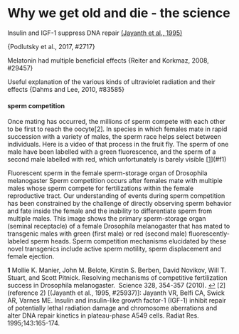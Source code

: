 # Why we get old and die - the science

Insulin and IGF-1 suppress DNA repair [(Jayanth et al., 1995)]()

{Podlutsky et al., 2017, #2717}

Melatonin had multiple beneficial effects {Reiter and Korkmaz, 2008, #29457}

Useful explanation of the various kinds of ultraviolet radiation and their effects {Dahms and Lee, 2010, #83585}
#### sperm competition
Once mating has occurred, the millions of sperm compete with each other to be first to reach the oocyte[2]. In species in which females mate in rapid succession with a variety of males, the sperm race helps select between individuals. Here is a video of that process in the fruit fly. The sperm of one male have been labelled with a green fluorescence, and the sperm of a second male labelled with red, which unfortunately is barely visible <a id="a1">[[1]](#f1)</a>


Fluorescent sperm in the female sperm-storage organ of Drosophila melanogaster
Sperm competition occurs after females mate with multiple males whose sperm compete for fertilizations within the female reproductive tract. Our understanding of events during sperm competition has been constrained by the challenge of directly observing sperm behavior and fate inside the female and the inability to differentiate sperm from multiple males. This image shows the primary sperm-storage organ (seminal receptacle) of a female Drosophila melanogaster that has mated to transgenic males with green (first male) or red (second male) fluorescently-labeled sperm heads. Sperm competition mechanisms elucidated by these novel transgenics include active sperm motility, sperm displacement and female ejection.

[1]: http://henry.olders.ca
<b id="f1">1</b> Mollie K. Manier, John M. Belote, Kirstin S. Berben, David Novikov, Will T. Stuart, and Scott Pitnick. Resolving mechanisms of competitive fertilization success in Drosophila melanogaster.  Science 328, 354-357 (2010). [↩](#a1)
[2](reference 2)
[(Jayanth et al., 1995, #25937)]: Jayanth VR, Belfi CA, Swick AR, Varnes ME. Insulin and insulin-like growth factor-1 (IGF-1) inhibit repair of potentially lethal radiation damage and chromosome aberrations and alter DNA repair kinetics in plateau-phase A549 cells. Radiat Res. 1995;143:165-174.
